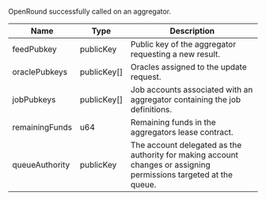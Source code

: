 OpenRound successfully called on an aggregator.

| Name           | Type        | Description                                                                                                       |
| -------------- | ----------- | ----------------------------------------------------------------------------------------------------------------- |
| feedPubkey     | publicKey   | Public key of the aggregator requesting a new result.                                                             |
| oraclePubkeys  | publicKey[] | Oracles assigned to the update request.                                                                           |
| jobPubkeys     | publicKey[] | Job accounts associated with an aggregator containing the job definitions.                                        |
| remainingFunds | u64         | Remaining funds in the aggregators lease contract.                                                                |
| queueAuthority | publicKey   | The account delegated as the authority for making account changes or assigning permissions targeted at the queue. |
